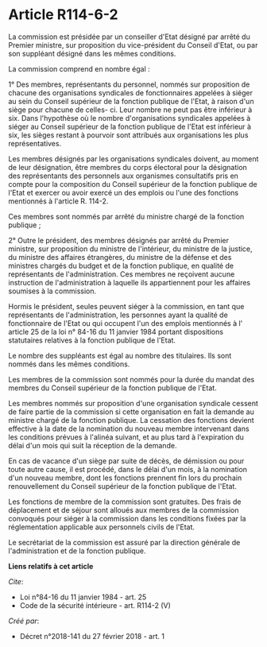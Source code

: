 # Article R114-6-2

La commission est présidée par un conseiller d'Etat désigné par arrêté du Premier ministre, sur proposition du vice-président
du Conseil d'Etat, ou par son suppléant désigné dans les mêmes conditions. 

La commission comprend en nombre égal : 

1° Des membres, représentants du personnel, nommés sur proposition de chacune des organisations syndicales de fonctionnaires
appelées à siéger au sein du Conseil supérieur de la fonction publique de l'Etat, à raison d'un siège pour chacune de celles-
ci. Leur nombre ne peut pas être inférieur à six. Dans l'hypothèse où le nombre d'organisations syndicales appelées à siéger
au Conseil supérieur de la fonction publique de l'Etat est inférieur à six, les sièges restant à pourvoir sont attribués aux
organisations les plus représentatives. 

Les membres désignés par les organisations syndicales doivent, au moment de leur désignation, être membres du corps électoral
pour la désignation des représentants des personnels aux organismes consultatifs pris en compte pour la composition du
Conseil supérieur de la fonction publique de l'Etat et exercer ou avoir exercé un des emplois ou l'une des fonctions
mentionnés à l'article R. 114-2. 

Ces membres sont nommés par arrêté du ministre chargé de la fonction publique ; 

2° Outre le président, des membres désignés par arrêté du Premier ministre, sur proposition du ministre de l'intérieur, du
ministre de la justice, du ministre des affaires étrangères, du ministre de la défense et des ministres chargés du budget et
de la fonction publique, en qualité de représentants de l'administration. Ces membres ne reçoivent aucune instruction de
l'administration à laquelle ils appartiennent pour les affaires soumises à la commission. 

Hormis le président, seules peuvent siéger à la commission, en tant que représentants de l'administration, les personnes
ayant la qualité de fonctionnaire de l'Etat ou qui occupent l'un des emplois mentionnés à l'
article 25 de la loi n° 84-16 du 11 janvier 1984 
portant dispositions statutaires relatives à la fonction publique de l'Etat. 

Le nombre des suppléants est égal au nombre des titulaires. Ils sont nommés dans les mêmes conditions. 

Les membres de la commission sont nommés pour la durée du mandat des membres du Conseil supérieur de la fonction publique de
l'Etat. 

Les membres nommés sur proposition d'une organisation syndicale cessent de faire partie de la commission si cette
organisation en fait la demande au ministre chargé de la fonction publique. La cessation des fonctions devient effective à la
date de la nomination du nouveau membre intervenant dans les conditions prévues à l'alinéa suivant, et au plus tard à
l'expiration du délai d'un mois qui suit la réception de la demande. 

En cas de vacance d'un siège par suite de décès, de démission ou pour toute autre cause, il est procédé, dans le délai d'un
mois, à la nomination d'un nouveau membre, dont les fonctions prennent fin lors du prochain renouvellement du Conseil
supérieur de la fonction publique de l'Etat. 

Les fonctions de membre de la commission sont gratuites. Des frais de déplacement et de séjour sont alloués aux membres de la
commission convoqués pour siéger à la commission dans les conditions fixées par la réglementation applicable aux personnels
civils de l'Etat. 

Le secrétariat de la commission est assuré par la direction générale de l'administration et de la fonction publique.

**Liens relatifs à cet article**

_Cite_:

  - Loi n°84-16 du 11 janvier 1984 - art. 25
  - Code de la sécurité intérieure - art. R114-2 (V)

_Créé par_:

  - Décret n°2018-141 du 27 février 2018 - art. 1
